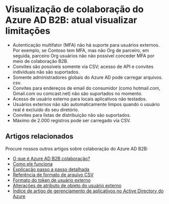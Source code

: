 <properties
   pageTitle="Limitações de visualização atual para colaboração do Azure Active Directory B2B | Microsoft Azure"
   description="Azure B2B diretório ativo oferece suporte a suas relações entre empresas habilitando parceiros de negócios seletivamente acessar seus aplicativos corporativos"
   services="active-directory"
   documentationCenter=""
   authors="viv-liu"
   manager="cliffdi"
   editor=""
   tags=""/>

<tags
   ms.service="active-directory"
   ms.devlang="NA"
   ms.topic="article"
   ms.tgt_pltfrm="NA"
   ms.workload="identity"
   ms.date="05/09/2016"
   ms.author="viviali"/>

# <a name="azure-ad-b2b-collaboration-preview-current-preview-limitations"></a>Visualização de colaboração do Azure AD B2B: atual visualizar limitações

- Autenticação multifator (MFA) não há suporte para usuários externos. Por exemplo, se Contoso tem MFA, mas não Org de parceiro, em seguida, parceiro Org usuários não não possível conceder MFA por meio de colaboração B2B.
- Convites são possíveis somente via CSV; acesso de API e convites individuais não são suportados.
- Somente administradores globais do Azure AD pode carregar arquivos. csv.
- Convites para endereços de email do consumidor (como hotmail.com, Gmail.com ou comcast.net) não são suportados no momento.
- Acesso de usuário externo para locais aplicativos não testados.
- Usuários externos não são automaticamente limpos quando o usuário real é excluído do seu diretório.
- Convites para listas de distribuição não são suportados.
- Máximo de 2.000 registros pode ser carregado via CSV.

## <a name="related-articles"></a>Artigos relacionados
Procure nossos outros artigos sobre colaboração do Azure AD B2B:

- [O que é Azure AD B2B colaboração?](active-directory-b2b-what-is-azure-ad-b2b.md)
- [Como ele funciona](active-directory-b2b-how-it-works.md)
- [Explicação passo a passo detalhada](active-directory-b2b-detailed-walkthrough.md)
- [Referência de formato de arquivo CSV](active-directory-b2b-references-csv-file-format.md)
- [Formato do token de usuário externo](active-directory-b2b-references-external-user-token-format.md)
- [Alterações de atributo de objeto do usuário externo](active-directory-b2b-references-external-user-object-attribute-changes.md)
- [Índice de artigo de gerenciamento de aplicativos no Active Directory do Azure](active-directory-apps-index.md)

